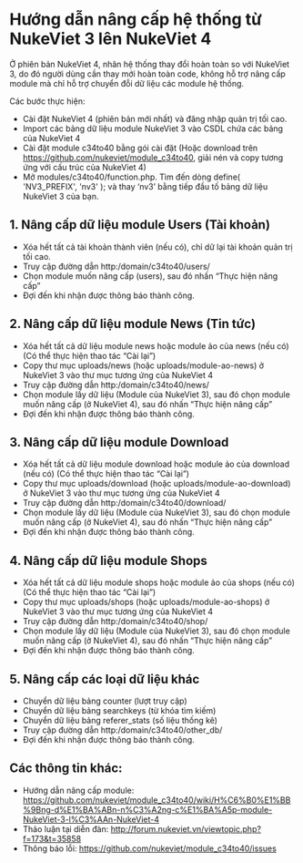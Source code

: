 # Hướng dẫn nâng cấp hệ thống từ NukeViet 3 lên NukeViet 4

Ở phiên bản NukeViet 4, nhân hệ thống thay đổi hoàn toàn so với NukeViet 3, do đó người dùng cần thay mới hoàn toàn code, không hỗ trợ nâng cấp module mà chỉ hỗ trợ chuyển đỗi dữ liệu các module hệ thống.

Các bước thực hiện:
- Cài đặt NukeViet 4 (phiên bản mới nhất) và đăng nhập quản trị tối cao.
- Import các bảng dữ liệu module NukeViet 3 vào CSDL chứa các bảng của NukeViet 4
- Cài đặt module c34to40 bằng gói cài đặt (Hoặc download trên https://github.com/nukeviet/module_c34to40, giải nén và copy tương ứng với cấu trúc của NukeViet 4)
- Mở modules/c34to40/function.php. Tìm đến dòng define( 'NV3_PREFIX', 'nv3' ); và thay ‘nv3’ bằng tiếp đầu tố bảng dữ liệu NukeViet 3 của bạn.

## 1. Nâng cấp dữ liệu module Users (Tài khoản)
- Xóa hết tất cả tài khoản thành viên (nếu có), chỉ dữ lại tài khoản quản trị tối cao.
- Truy cập đường dẫn http:/domain/c34to40/users/
- Chọn module muốn nâng cấp (users), sau đó nhấn “Thực hiện nâng cấp”
- Đợi đến khi nhận được thông báo thành công.

## 2. Nâng cấp dữ liệu module News (Tin tức)
- Xóa hết tất cả dữ liệu module news hoặc module ảo của news (nếu có) (Có thể thực hiện thao tác “Cài lại”)
- Copy thư mục uploads/news (hoặc uploads/module-ao-news) ở NukeViet 3 vào thư mục tương ứng của NukeViet 4
- Truy cập đường dẫn http:/domain/c34to40/news/
- Chọn module lấy dữ liệu (Module của NukeViet 3), sau đó chọn module muốn nâng cấp (ở NukeViet 4), sau đó nhấn “Thực hiện nâng cấp”
- Đợi đến khi nhận được thông báo thành công.

## 3. Nâng cấp dữ liệu module Download
- Xóa hết tất cả dữ liệu module download hoặc module ảo của download (nếu có) (Có thể thực hiện thao tác “Cài lại”)
- Copy thư mục uploads/download (hoặc uploads/module-ao-download) ở NukeViet 3 vào thư mục tương ứng của NukeViet 4
- Truy cập đường dẫn http:/domain/c34to40/download/
- Chọn module lấy dữ liệu (Module của NukeViet 3), sau đó chọn module muốn nâng cấp (ở NukeViet 4), sau đó nhấn “Thực hiện nâng cấp”
- Đợi đến khi nhận được thông báo thành công.

## 4. Nâng cấp dữ liệu module Shops
- Xóa hết tất cả dữ liệu module shops hoặc module ảo của shops (nếu có) (Có thể thực hiện thao tác “Cài lại”)
- Copy thư mục uploads/shops (hoặc uploads/module-ao-shops) ở NukeViet 3 vào thư mục tương ứng của NukeViet 4
- Truy cập đường dẫn http:/domain/c34to40/shop/
- Chọn module lấy dữ liệu (Module của NukeViet 3), sau đó chọn module muốn nâng cấp (ở NukeViet 4), sau đó nhấn “Thực hiện nâng cấp”
- Đợi đến khi nhận được thông báo thành công.

## 5. Nâng cấp các loại dữ liệu khác
- Chuyển dữ liệu bảng counter (lượt truy cập)
- Chuyển dữ liệu bảng searchkeys (từ khóa tìm kiếm)
- Chuyển dữ liệu bảng referer_stats (số liệu thống kê)
- Truy cập đường dẫn http:/domain/c34to40/other_db/
- Đợi đến khi nhận được thông báo thành công.

## Các thông tin khác:
- Hướng dẫn nâng cấp module: https://github.com/nukeviet/module_c34to40/wiki/H%C6%B0%E1%BB%9Bng-d%E1%BA%ABn-n%C3%A2ng-c%E1%BA%A5p-module-NukeViet-3-l%C3%AAn-NukeViet-4
- Thảo luận tại diễn đàn: http://forum.nukeviet.vn/viewtopic.php?f=173&t=35858
- Thông báo lỗi: https://github.com/nukeviet/module_c34to40/issues
